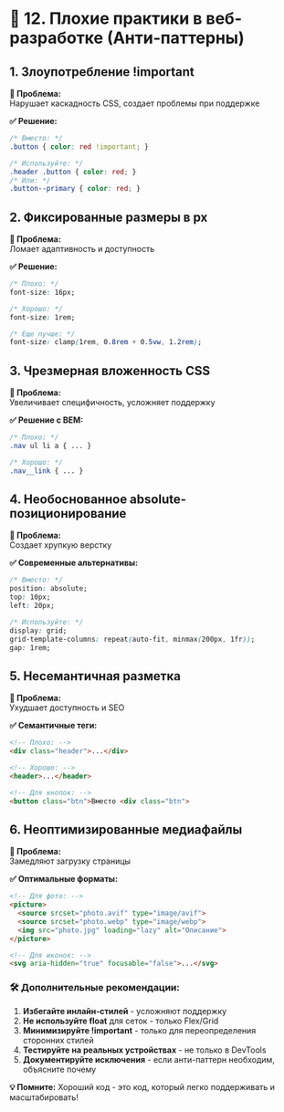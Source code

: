 # 🚫 12. Плохие практики в веб-разработке (Анти-паттерны)

## 1. Злоупотребление !important
**🚫 Проблема:**  
Нарушает каскадность CSS, создает проблемы при поддержке

**✅ Решение:**  
```css
/* Вместо: */
.button { color: red !important; }

/* Используйте: */
.header .button { color: red; }
/* Или: */
.button--primary { color: red; }
```

## 2. Фиксированные размеры в px
**🚫 Проблема:**  
Ломает адаптивность и доступность

**✅ Решение:**  
```css
/* Плохо: */
font-size: 16px;

/* Хорошо: */
font-size: 1rem;

/* Еще лучше: */
font-size: clamp(1rem, 0.8rem + 0.5vw, 1.2rem);
```

## 3. Чрезмерная вложенность CSS
**🚫 Проблема:**  
Увеличивает специфичность, усложняет поддержку

**✅ Решение с BEM:**
```css
/* Плохо: */
.nav ul li a { ... }

/* Хорошо: */
.nav__link { ... }
```

## 4. Необоснованное absolute-позиционирование
**🚫 Проблема:**  
Создает хрупкую верстку

**✅ Современные альтернативы:**
```css
/* Вместо: */
position: absolute;
top: 10px;
left: 20px;

/* Используйте: */
display: grid;
grid-template-columns: repeat(auto-fit, minmax(200px, 1fr));
gap: 1rem;
```

## 5. Несемантичная разметка
**🚫 Проблема:**  
Ухудшает доступность и SEO

**✅ Семантичные теги:**
```html
<!-- Плохо: -->
<div class="header">...</div>

<!-- Хорошо: -->
<header>...</header>

<!-- Для кнопок: -->
<button class="btn">Вместо <div class="btn">
```

## 6. Неоптимизированные медиафайлы
**🚫 Проблема:**  
Замедляют загрузку страницы

**✅ Оптимальные форматы:**
```html
<!-- Для фото: -->
<picture>
  <source srcset="photo.avif" type="image/avif">
  <source srcset="photo.webp" type="image/webp">
  <img src="photo.jpg" loading="lazy" alt="Описание">
</picture>

<!-- Для иконок: -->
<svg aria-hidden="true" focusable="false">...</svg>
```

### 🛠️ Дополнительные рекомендации:
1. **Избегайте инлайн-стилей** - усложняют поддержку
2. **Не используйте float** для сеток - только Flex/Grid
3. **Минимизируйте !important** - только для переопределения сторонних стилей
4. **Тестируйте на реальных устройствах** - не только в DevTools
5. **Документируйте исключения** - если анти-паттерн необходим, объясните почему

**💡 Помните:** Хороший код - это код, который легко поддерживать и масштабировать!